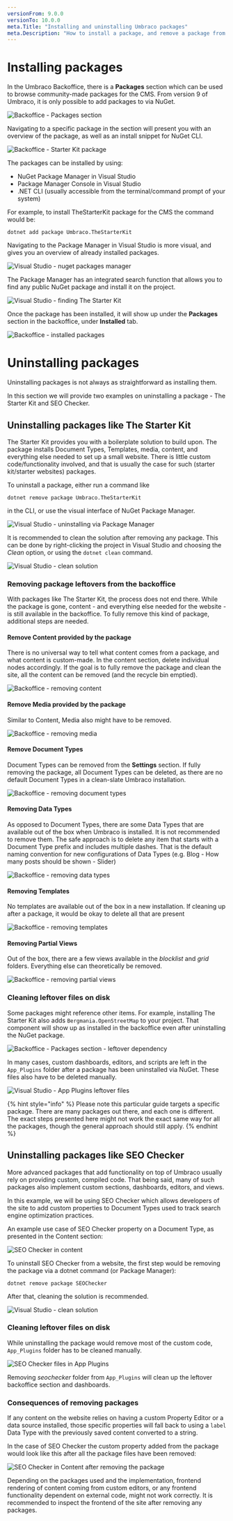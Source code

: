 ```yaml
---
versionFrom: 9.0.0
versionTo: 10.0.0
meta.Title: "Installing and uninstalling Umbraco packages"
meta.Description: "How to install a package, and remove a package from a solution"
---
```


# Installing packages

In the Umbraco Backoffice, there is a **Packages** section which can be used to browse community-made packages for the CMS. From version 9 of Umbraco, it is only possible to add packages to via NuGet.

![Backoffice - Packages section](images/backoffice-packages-section.png)

Navigating to a specific package in the section will present you with an overview of the package, as well as an install snippet for NuGet CLI.

![Backoffice - Starter Kit package](images/backoffice-packages-section-package.png)

The packages can be installed by using:
- NuGet Package Manager in Visual Studio
- Package Manager Console in Visual Studio
- .NET CLI (usually accessible from the terminal/command prompt of your system)

For example, to install TheStarterKit package for the CMS the command would be:

`dotnet add package Umbraco.TheStarterKit`

Navigating to the Package Manager in Visual Studio is more visual, and gives you an overview of already installed packages.

![Visual Studio - nuget packages manager](images/nuget-installing-options.png)

The Package Manager has an integrated search function that allows you to find any public NuGet package and install it on the project.

![Visual Studio - finding The Starter Kit](images/nuget-package-in-manager.png)

Once the package has been installed, it will show up under the **Packages** section in the backoffice, under **Installed** tab.

![Backoffice - installed packages](images/backoffice-installed-packages.png)

# Uninstalling packages

Uninstalling packages is not always as straightforward as installing them.

In this section we will provide two examples on uninstalling a package - The Starter Kit and SEO Checker.

## Uninstalling packages like The Starter Kit

The Starter Kit provides you with a boilerplate solution to build upon. The package installs Document Types, Templates, media, content, and everything else needed to set up a small website. There is little custom code/functionality involved, and that is usually the case for such (starter kit/starter websites) packages.

To uninstall a package, either run a command like

`dotnet remove package Umbraco.TheStarterKit`

in the CLI, or use the visual interface of NuGet Package Manager.

![Visual Studio - uninstalling via Package Manager](images/uninstalling-via-nuget-package-manager.png)

It is recommended to clean the solution after removing any package. This can be done by right-clicking the project in Visual Studio and choosing the *Clean* option, or using the `dotnet clean` command.

![Visual Studio - clean solution](images/vs-cleaning-solution.png)

### Removing package leftovers from the backoffice

With packages like The Starter Kit, the process does not end there. While the package is gone, content - and everything else needed for the website - is still available in the backoffice. To fully remove this kind of package, additional steps are needed.

#### Remove Content provided by the package

There is no universal way to tell what content comes from a package, and what content is custom-made. In the content section, delete individual nodes accordingly. If the goal is to fully remove the package and clean the site, all the content can be removed (and the recycle bin emptied).

![Backoffice - removing content](images/removing-content.png)

#### Remove Media provided by the package
Similar to Content, Media also might have to be removed.

![Backoffice - removing media](images/removing-media.png)

#### Remove Document Types
Document Types can be removed from the **Settings** section. If fully removing the package, all Document Types can be deleted, as there are no default Document Types in a clean-slate Umbraco installation.

![Backoffice - removing document types](images/removing-document-types.png)

#### Removing Data Types
As opposed to Document Types, there are some Data Types that are available out of the box when Umbraco is installed. It is not recommended to remove them. The safe approach is to delete any item that starts with a Document Type prefix and includes multiple dashes. That is the default naming convention for new configurations of Data Types (e.g. Blog - How many posts should be shown - Slider)

![Backoffice - removing data types](images/removing-datatypes.png)

#### Removing Templates
No templates are available out of the box in a new installation. If cleaning up after a package, it would be okay to delete all that are present

![Backoffice - removing templates](images/removing-templates.png)

#### Removing Partial Views
Out of the box, there are a few views available in the *blocklist* and *grid* folders. Everything else can theoretically be removed.

![Backoffice - removing partial views](images/removing-partials.png)

### Cleaning leftover files on disk

Some packages might reference other items. For example, installing The Starter Kit also adds `Bergmania.OpenStreetMap` to your project. That component will show up as installed in the backoffice even after uninstalling the NuGet package.

![Backoffice - Packages section - leftover dependency](images/installed-package-leftovers-backoffice.png)

In many cases, custom dashboards, editors, and scripts are left in the `App_Plugins` folder after a package has been uninstalled via NuGet. These files also have to be deleted manually.

![Visual Studio - App Plugins leftover files](images/app-plugins-starterkit.png)

{% hint style="info" %}
Please note this particular guide targets a specific package. There are many packages out there, and each one is different. The exact steps presented here might not work the exact same way for all the packages, though the general approach should still apply.
{% endhint %}

## Uninstalling packages like SEO Checker

More advanced packages that add functionality on top of Umbraco usually rely on providing custom, compiled code. That being said, many of such packages also implement custom sections, dashboards, editors, and views.

In this example, we will be using SEO Checker which allows developers of the site to add custom properties to Document Types used to track search engine optimization practices.

An example use case of SEO Checker property on a Document Type, as presented in the Content section:

![SEO Checker in content](images/seochecker-content-section.png)

To uninstall SEO Checker from a website, the first step would be removing the package via a dotnet command (or Package Manager):

`dotnet remove package SEOChecker`

After that, cleaning the solution is recommended.

![Visual Studio - clean solution](images/vs-cleaning-solution.png)

### Cleaning leftover files on disk

While uninstalling the package would remove most of the custom code, `App_Plugins` folder has to be cleaned manually. 

![SEO Checker files in App Plugins](images/seochecker-app-plugins.png)

Removing *seochecker* folder from `App_Plugins` will clean up the leftover backoffice section and dashboards.

### Consequences of removing packages

If any content on the website relies on having a custom Property Editor or a data source installed, those specific properties will fall back to using a `label` Data Type with the previously saved content converted to a string.

In the case of SEO Checker the custom property added from the package would look like this after all the package files have been removed:

![SEO Checker in Content after removing the package](images/seochecker-after-removal.png)

Depending on the packages used and the implementation, frontend rendering of content coming from custom editors, or any frontend functionality dependent on external code, might not work correctly. It is recommended to inspect the frontend of the site after removing any packages.
